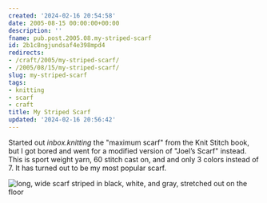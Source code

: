 ```yaml
---
created: '2024-02-16 20:54:58'
date: 2005-08-15 00:00:00+00:00
description: ''
fname: pub.post.2005.08.my-striped-scarf
id: 2b1c8ngjundsaf4e398mpd4
redirects:
- /craft/2005/my-striped-scarf/
- /2005/08/15/my-striped-scarf/
slug: my-striped-scarf
tags:
- knitting
- scarf
- craft
title: My Striped Scarf
updated: '2024-02-16 20:56:42'
---
```


Started out *inbox.knitting* the "maximum scarf" from the Knit Stitch book, but I got bored and went for a modified version of "Joel’s Scarf" instead. This is sport weight yarn, 60 stitch cast on, and and only 3 colors instead of 7. It has turned out to be my most popular scarf.

![long, wide scarf striped in black, white, and gray, stretched out on the floor](assets/img/2005/cover-2005-08-15.jpg)